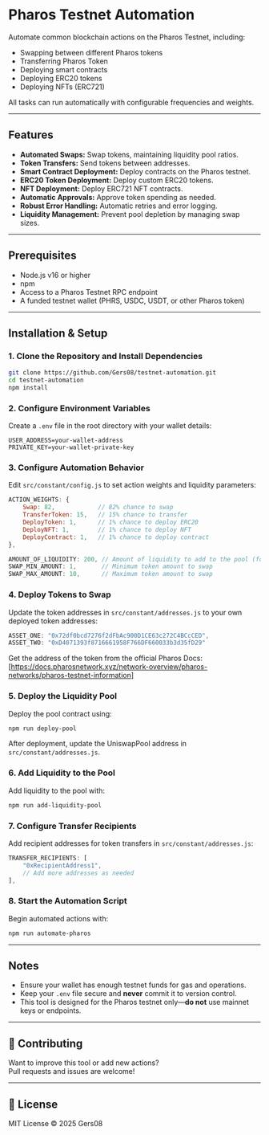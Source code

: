 # Pharos Testnet Automation

Automate common blockchain actions on the Pharos Testnet, including:

- Swapping between different Pharos tokens
- Transferring Pharos Token
- Deploying smart contracts
- Deploying ERC20 tokens
- Deploying NFTs (ERC721)

All tasks can run automatically with configurable frequencies and weights.

---

## Features

- **Automated Swaps:** Swap tokens, maintaining liquidity pool ratios.
- **Token Transfers:** Send tokens between addresses.
- **Smart Contract Deployment:** Deploy contracts on the Pharos testnet.
- **ERC20 Token Deployment:** Deploy custom ERC20 tokens.
- **NFT Deployment:** Deploy ERC721 NFT contracts.
- **Automatic Approvals:** Approve token spending as needed.
- **Robust Error Handling:** Automatic retries and error logging.
- **Liquidity Management:** Prevent pool depletion by managing swap sizes.

---

## Prerequisites

- Node.js v16 or higher
- npm
- Access to a Pharos Testnet RPC endpoint
- A funded testnet wallet (PHRS, USDC, USDT, or other Pharos token)

---

## Installation & Setup

### 1. Clone the Repository and Install Dependencies

```bash
git clone https://github.com/Gers08/testnet-automation.git
cd testnet-automation
npm install
```

### 2. Configure Environment Variables

Create a `.env` file in the root directory with your wallet details:

```env
USER_ADDRESS=your-wallet-address
PRIVATE_KEY=your-wallet-private-key
```

### 3. Configure Automation Behavior

Edit `src/constant/config.js` to set action weights and liquidity parameters:

```js
ACTION_WEIGHTS: {
    Swap: 82,            // 82% chance to swap
    TransferToken: 15,   // 15% chance to transfer
    DeployToken: 1,      // 1% chance to deploy ERC20
    DeployNFT: 1,        // 1% chance to deploy NFT
    DeployContract: 1,   // 1% chance to deploy contract
},

AMOUNT_OF_LIQUIDITY: 200, // Amount of liquidity to add to the pool (for both tokens)
SWAP_MIN_AMOUNT: 1,       // Minimum token amount to swap
SWAP_MAX_AMOUNT: 10,      // Maximum token amount to swap
```

### 4. Deploy Tokens to Swap

Update the token addresses in `src/constant/addresses.js` to your own deployed token addresses:

```js
ASSET_ONE: "0x72df0bcd7276f2dFbAc900D1CE63c272C4BCcCED",
ASSET_TWO: "0xD4071393f8716661958F766DF660033b3d35fD29"
```

Get the address of the token from the official Pharos Docs: [https://docs.pharosnetwork.xyz/network-overview/pharos-networks/pharos-testnet-information]

### 5. Deploy the Liquidity Pool

Deploy the pool contract using:

```bash
npm run deploy-pool
```

After deployment, update the UniswapPool address in `src/constant/addresses.js`.

### 6. Add Liquidity to the Pool

Add liquidity to the pool with:

```bash
npm run add-liquidity-pool
```

### 7. Configure Transfer Recipients

Add recipient addresses for token transfers in `src/constant/addresses.js`:

```js
TRANSFER_RECIPIENTS: [
    "0xRecipientAddress1",
    // Add more addresses as needed
],
```

### 8. Start the Automation Script

Begin automated actions with:

```bash
npm run automate-pharos
```

---

## Notes

- Ensure your wallet has enough testnet funds for gas and operations.
- Keep your `.env` file secure and **never** commit it to version control.
- This tool is designed for the Pharos testnet only—**do not** use mainnet keys or endpoints.

---

## 🤝 Contributing

Want to improve this tool or add new actions?  
Pull requests and issues are welcome!

---

## 📄 License

MIT License © 2025 Gers08